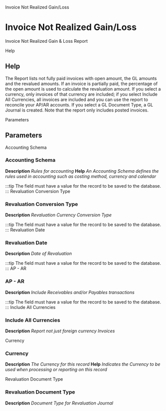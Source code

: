 
Invoice Not Realized Gain/Loss
# Invoice Not Realized Gain/Loss


Invoice Not Realized Gain & Loss Report

Help
## Help

The Report lists not fully paid invoices with open amount, the GL amounts and the revalued amounts.  If an invoice is partially paid, the percentage of the open amount is used to calculate the revaluation amount.
If you select a currency, only invoices of that currency are included; if you select Include All Currencies, all invoices are included and you can use the report to reconcile your AP/AR accounts.
If you select a GL Document Type, a GL Journal is created. 
Note that the report only includes posted invoices.

Parameters
## Parameters


Accounting Schema
### Accounting Schema

**Description**
 *Rules for accounting*
**Help**
 *An Accounting Schema defines the rules used in accounting such as costing method, currency and calendar*

:::tip
The field must have a value for the record to be saved to the database.
:::
Revaluation Conversion Type
### Revaluation Conversion Type

**Description**
 *Revaluation Currency Conversion Type*

:::tip
The field must have a value for the record to be saved to the database.
:::
Revaluation Date
### Revaluation Date

**Description**
 *Date of Revaluation*

:::tip
The field must have a value for the record to be saved to the database.
:::
AP - AR
### AP - AR

**Description**
 *Include Receivables and/or Payables transactions*

:::tip
The field must have a value for the record to be saved to the database.
:::
Include All Currencies
### Include All Currencies

**Description**
 *Report not just foreign currency Invoices*

Currency
### Currency

**Description**
 *The Currency for this record*
**Help**
 *Indicates the Currency to be used when processing or reporting on this record*

Revaluation Document Type
### Revaluation Document Type

**Description**
 *Document Type for Revaluation Journal*
